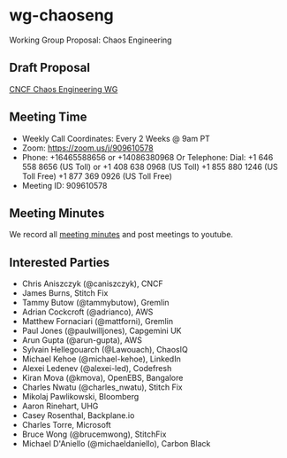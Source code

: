 # wg-chaoseng
Working Group Proposal: Chaos Engineering

## Draft Proposal

[CNCF Chaos Engineering WG](https://docs.google.com/document/d/1BeeJZIyReCFNLJQrZjwA4KMlUJelxFFEv3IwED16lHE/edit?ts=5ace0eab#heading=h.ephtflhfpd1d)

## Meeting Time

* Weekly Call Coordinates: Every 2 Weeks @ 9am PT
* Zoom: https://zoom.us/j/909610578
* Phone: +16465588656 or +14086380968 Or Telephone: Dial: +1 646 558 8656 (US Toll) or +1 408 638 0968 (US Toll) +1 855 880 1246 (US Toll Free) +1 877 369 0926 (US Toll Free)
* Meeting ID: 909610578 

## Meeting Minutes

We record all [meeting minutes](https://docs.google.com/document/d/19v5c-_dmcgExP5JYcn4pyGHNpbZebCDCSLfG1ISS6ic/edit#) and post meetings to youtube.

## Interested Parties

* Chris Aniszczyk (@caniszczyk), CNCF
* James Burns, Stitch Fix
* Tammy Butow (@tammybutow), Gremlin
* Adrian Cockcroft (@adrianco), AWS
* Matthew Fornaciari (@mattforni), Gremlin
* Paul Jones (@paulwilljones), Capgemini UK
* Arun Gupta (@arun-gupta), AWS
* Sylvain Hellegouarch (@Lawouach), ChaosIQ
* Michael Kehoe (@michael-kehoe), LinkedIn
* Alexei Ledenev (@alexei-led), Codefresh
* Kiran Mova (@kmova), OpenEBS, Bangalore
* Charles Nwatu (@charles_nwatu), Stitch Fix
* Mikolaj Pawlikowski, Bloomberg
* Aaron Rinehart, UHG
* Casey Rosenthal, Backplane.io
* Charles Torre, Microsoft
* Bruce Wong (@brucemwong), StitchFix
* Michael D'Aniello (@michaeldaniello), Carbon Black
